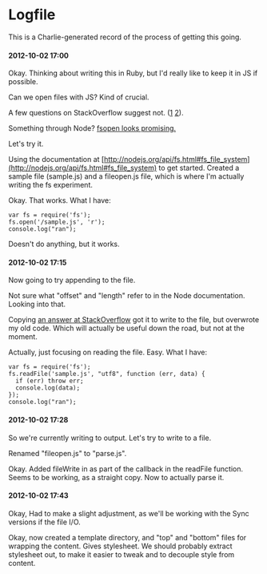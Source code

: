 # Logfile

This is a Charlie-generated record of the process of getting this going.

#### 2012-10-02 17:00

Okay. Thinking about writing this in Ruby, but I'd really like to keep it in JS if possible.

Can we open files with JS? Kind of crucial.

A few questions on StackOverflow suggest not. ([1](http://stackoverflow.com/questions/3582671/how-to-open-local-disk-file-with-javascript) [2](http://stackoverflow.com/questions/9181426/javascript-open-a-file)).

Something through Node? [fsopen looks promising.](http://nodejs.org/api/fs.html#fs_fs_open_path_flags_mode_callback)

Let's try it.

Using the documentation at [http://nodejs.org/api/fs.html#fs_file_system](http://nodejs.org/api/fs.html#fs_file_system) to get started. Created a sample file (sample.js) and a fileopen.js file, which is where I'm actually writing the fs experiment.

Okay. That works. What I have:

    var fs = require('fs');
    fs.open('/sample.js', 'r');
    console.log("ran");

Doesn't do anything, but it works.

#### 2012-10-02 17:15

Now going to try appending to the file.

Not sure what "offset" and "length" refer to in the Node documentation. Looking into that.

Copying [an answer at StackOverflow](http://stackoverflow.com/questions/2496710/nodejs-write-to-file) got it to write to the file, but overwrote my old code. Which will actually be useful down the road, but not at the moment.

Actually, just focusing on reading the file. Easy. What I have:

    var fs = require('fs');
    fs.readFile('sample.js', "utf8", function (err, data) {
      if (err) throw err;
      console.log(data);
    });
    console.log("ran");

#### 2012-10-02 17:28

So we're currently writing to output. Let's try to write to a file.

Renamed "fileopen.js" to "parse.js".

Okay. Added fileWrite in as part of the callback in the readFile function. Seems to be working, as a straight copy. Now to actually parse it.

#### 2012-10-02 17:43

Okay, Had to make a slight adjustment, as we'll be working with the Sync versions if the file I/O.

Okay, now created a template directory, and "top" and "bottom" files for wrapping the content. Gives stylesheet. We should probably extract stylesheet out, to make it easier to tweak and to decouple style from content.




